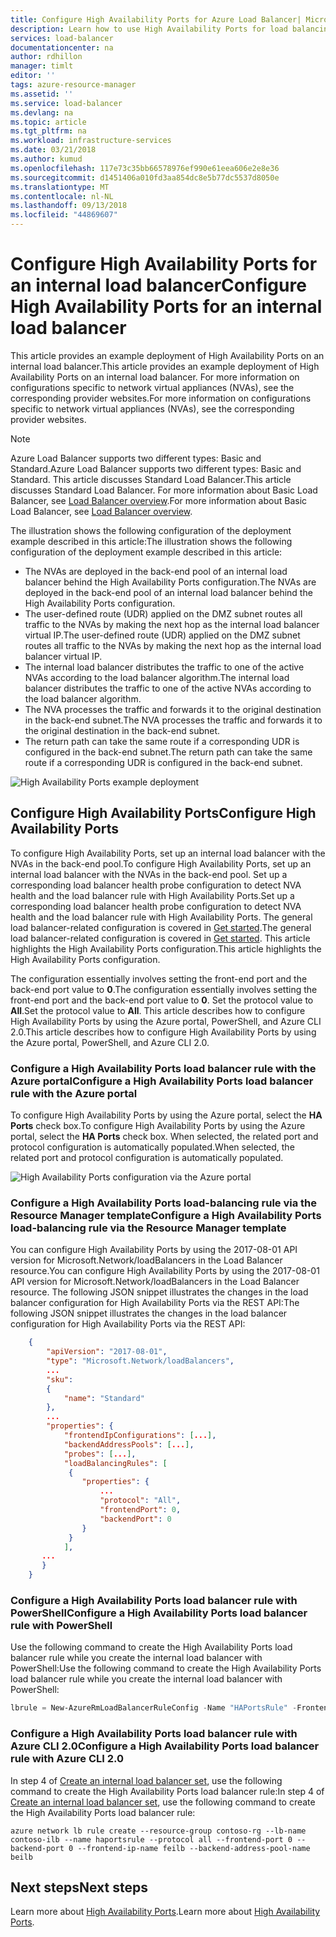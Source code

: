 ```yaml
---
title: Configure High Availability Ports for Azure Load Balancer| Microsoft Docs
description: Learn how to use High Availability Ports for load balancing internal traffic on all ports
services: load-balancer
documentationcenter: na
author: rdhillon
manager: timlt
editor: ''
tags: azure-resource-manager
ms.assetid: ''
ms.service: load-balancer
ms.devlang: na
ms.topic: article
ms.tgt_pltfrm: na
ms.workload: infrastructure-services
ms.date: 03/21/2018
ms.author: kumud
ms.openlocfilehash: 117e73c35bb66578976ef990e61eea606e2e8e36
ms.sourcegitcommit: d1451406a010fd3aa854dc8e5b77dc5537d8050e
ms.translationtype: MT
ms.contentlocale: nl-NL
ms.lasthandoff: 09/13/2018
ms.locfileid: "44869607"
---
```

# <a name="configure-high-availability-ports-for-an-internal-load-balancer"></a><span data-ttu-id="a9e68-103">Configure High Availability Ports for an internal load balancer</span><span class="sxs-lookup"><span data-stu-id="a9e68-103">Configure High Availability Ports for an internal load balancer</span></span>

<span data-ttu-id="a9e68-104">This article provides an example deployment of High Availability Ports on an internal load balancer.</span><span class="sxs-lookup"><span data-stu-id="a9e68-104">This article provides an example deployment of High Availability Ports on an internal load balancer.</span></span> <span data-ttu-id="a9e68-105">For more information on configurations specific to network virtual appliances (NVAs), see the corresponding provider websites.</span><span class="sxs-lookup"><span data-stu-id="a9e68-105">For more information on configurations specific to network virtual appliances (NVAs), see the corresponding provider websites.</span></span>

>[!NOTE]
><span data-ttu-id="a9e68-106">Azure Load Balancer supports two different types: Basic and Standard.</span><span class="sxs-lookup"><span data-stu-id="a9e68-106">Azure Load Balancer supports two different types: Basic and Standard.</span></span> <span data-ttu-id="a9e68-107">This article discusses Standard Load Balancer.</span><span class="sxs-lookup"><span data-stu-id="a9e68-107">This article discusses Standard Load Balancer.</span></span> <span data-ttu-id="a9e68-108">For more information about Basic Load Balancer, see [Load Balancer overview](load-balancer-overview.md).</span><span class="sxs-lookup"><span data-stu-id="a9e68-108">For more information about Basic Load Balancer, see [Load Balancer overview](load-balancer-overview.md).</span></span>

<span data-ttu-id="a9e68-109">The illustration shows the following configuration of the deployment example described in this article:</span><span class="sxs-lookup"><span data-stu-id="a9e68-109">The illustration shows the following configuration of the deployment example described in this article:</span></span>

- <span data-ttu-id="a9e68-110">The NVAs are deployed in the back-end pool of an internal load balancer behind the High Availability Ports configuration.</span><span class="sxs-lookup"><span data-stu-id="a9e68-110">The NVAs are deployed in the back-end pool of an internal load balancer behind the High Availability Ports configuration.</span></span> 
- <span data-ttu-id="a9e68-111">The user-defined route (UDR) applied on the DMZ subnet routes all traffic to the NVAs by making the next hop as the internal load balancer virtual IP.</span><span class="sxs-lookup"><span data-stu-id="a9e68-111">The user-defined route (UDR) applied on the DMZ subnet routes all traffic to the NVAs by making the next hop as the internal load balancer virtual IP.</span></span> 
- <span data-ttu-id="a9e68-112">The internal load balancer distributes the traffic to one of the active NVAs according to the load balancer algorithm.</span><span class="sxs-lookup"><span data-stu-id="a9e68-112">The internal load balancer distributes the traffic to one of the active NVAs according to the load balancer algorithm.</span></span>
- <span data-ttu-id="a9e68-113">The NVA processes the traffic and forwards it to the original destination in the back-end subnet.</span><span class="sxs-lookup"><span data-stu-id="a9e68-113">The NVA processes the traffic and forwards it to the original destination in the back-end subnet.</span></span>
- <span data-ttu-id="a9e68-114">The return path can take the same route if a corresponding UDR is configured in the back-end subnet.</span><span class="sxs-lookup"><span data-stu-id="a9e68-114">The return path can take the same route if a corresponding UDR is configured in the back-end subnet.</span></span> 

![High Availability Ports example deployment](./media/load-balancer-configure-ha-ports/haports.png)



## <a name="configure-high-availability-ports"></a><span data-ttu-id="a9e68-116">Configure High Availability Ports</span><span class="sxs-lookup"><span data-stu-id="a9e68-116">Configure High Availability Ports</span></span>

<span data-ttu-id="a9e68-117">To configure High Availability Ports, set up an internal load balancer with the NVAs in the back-end pool.</span><span class="sxs-lookup"><span data-stu-id="a9e68-117">To configure High Availability Ports, set up an internal load balancer with the NVAs in the back-end pool.</span></span> <span data-ttu-id="a9e68-118">Set up a corresponding load balancer health probe configuration to detect NVA health and the load balancer rule with High Availability Ports.</span><span class="sxs-lookup"><span data-stu-id="a9e68-118">Set up a corresponding load balancer health probe configuration to detect NVA health and the load balancer rule with High Availability Ports.</span></span> <span data-ttu-id="a9e68-119">The general load balancer-related configuration is covered in [Get started](load-balancer-get-started-ilb-arm-portal.md).</span><span class="sxs-lookup"><span data-stu-id="a9e68-119">The general load balancer-related configuration is covered in [Get started](load-balancer-get-started-ilb-arm-portal.md).</span></span> <span data-ttu-id="a9e68-120">This article highlights the High Availability Ports configuration.</span><span class="sxs-lookup"><span data-stu-id="a9e68-120">This article highlights the High Availability Ports configuration.</span></span>

<span data-ttu-id="a9e68-121">The configuration essentially involves setting the front-end port and the back-end port value to **0**.</span><span class="sxs-lookup"><span data-stu-id="a9e68-121">The configuration essentially involves setting the front-end port and the back-end port value to **0**.</span></span> <span data-ttu-id="a9e68-122">Set the protocol value to **All**.</span><span class="sxs-lookup"><span data-stu-id="a9e68-122">Set the protocol value to **All**.</span></span> <span data-ttu-id="a9e68-123">This article describes how to configure High Availability Ports by using the Azure portal, PowerShell, and Azure CLI 2.0.</span><span class="sxs-lookup"><span data-stu-id="a9e68-123">This article describes how to configure High Availability Ports by using the Azure portal, PowerShell, and Azure CLI 2.0.</span></span>

### <a name="configure-a-high-availability-ports-load-balancer-rule-with-the-azure-portal"></a><span data-ttu-id="a9e68-124">Configure a High Availability Ports load balancer rule with the Azure portal</span><span class="sxs-lookup"><span data-stu-id="a9e68-124">Configure a High Availability Ports load balancer rule with the Azure portal</span></span>

<span data-ttu-id="a9e68-125">To configure High Availability Ports by using the Azure portal, select the **HA Ports** check box.</span><span class="sxs-lookup"><span data-stu-id="a9e68-125">To configure High Availability Ports by using the Azure portal, select the **HA Ports** check box.</span></span> <span data-ttu-id="a9e68-126">When selected, the related port and protocol configuration is automatically populated.</span><span class="sxs-lookup"><span data-stu-id="a9e68-126">When selected, the related port and protocol configuration is automatically populated.</span></span> 

![High Availability Ports configuration via the Azure portal](./media/load-balancer-configure-ha-ports/haports-portal.png)


### <a name="configure-a-high-availability-ports-load-balancing-rule-via-the-resource-manager-template"></a><span data-ttu-id="a9e68-128">Configure a High Availability Ports load-balancing rule via the Resource Manager template</span><span class="sxs-lookup"><span data-stu-id="a9e68-128">Configure a High Availability Ports load-balancing rule via the Resource Manager template</span></span>

<span data-ttu-id="a9e68-129">You can configure High Availability Ports by using the 2017-08-01 API version for Microsoft.Network/loadBalancers in the Load Balancer resource.</span><span class="sxs-lookup"><span data-stu-id="a9e68-129">You can configure High Availability Ports by using the 2017-08-01 API version for Microsoft.Network/loadBalancers in the Load Balancer resource.</span></span> <span data-ttu-id="a9e68-130">The following JSON snippet illustrates the changes in the load balancer configuration for High Availability Ports via the REST API:</span><span class="sxs-lookup"><span data-stu-id="a9e68-130">The following JSON snippet illustrates the changes in the load balancer configuration for High Availability Ports via the REST API:</span></span>

```json
    {
        "apiVersion": "2017-08-01",
        "type": "Microsoft.Network/loadBalancers",
        ...
        "sku":
        {
            "name": "Standard"
        },
        ...
        "properties": {
            "frontendIpConfigurations": [...],
            "backendAddressPools": [...],
            "probes": [...],
            "loadBalancingRules": [
             {
                "properties": {
                    ...
                    "protocol": "All",
                    "frontendPort": 0,
                    "backendPort": 0
                }
             }
            ],
       ...
       }
    }
```

### <a name="configure-a-high-availability-ports-load-balancer-rule-with-powershell"></a><span data-ttu-id="a9e68-131">Configure a High Availability Ports load balancer rule with PowerShell</span><span class="sxs-lookup"><span data-stu-id="a9e68-131">Configure a High Availability Ports load balancer rule with PowerShell</span></span>

<span data-ttu-id="a9e68-132">Use the following command to create the High Availability Ports load balancer rule while you create the internal load balancer with PowerShell:</span><span class="sxs-lookup"><span data-stu-id="a9e68-132">Use the following command to create the High Availability Ports load balancer rule while you create the internal load balancer with PowerShell:</span></span>

```powershell
lbrule = New-AzureRmLoadBalancerRuleConfig -Name "HAPortsRule" -FrontendIpConfiguration $frontendIP -BackendAddressPool $beAddressPool -Probe $healthProbe -Protocol "All" -FrontendPort 0 -BackendPort 0
```

### <a name="configure-a-high-availability-ports-load-balancer-rule-with-azure-cli-20"></a><span data-ttu-id="a9e68-133">Configure a High Availability Ports load balancer rule with Azure CLI 2.0</span><span class="sxs-lookup"><span data-stu-id="a9e68-133">Configure a High Availability Ports load balancer rule with Azure CLI 2.0</span></span>

<span data-ttu-id="a9e68-134">In step 4 of [Create an internal load balancer set](load-balancer-get-started-ilb-arm-cli.md), use the following command to create the High Availability Ports load balancer rule:</span><span class="sxs-lookup"><span data-stu-id="a9e68-134">In step 4 of [Create an internal load balancer set](load-balancer-get-started-ilb-arm-cli.md), use the following command to create the High Availability Ports load balancer rule:</span></span>

```azurecli
azure network lb rule create --resource-group contoso-rg --lb-name contoso-ilb --name haportsrule --protocol all --frontend-port 0 --backend-port 0 --frontend-ip-name feilb --backend-address-pool-name beilb
```

## <a name="next-steps"></a><span data-ttu-id="a9e68-135">Next steps</span><span class="sxs-lookup"><span data-stu-id="a9e68-135">Next steps</span></span>

<span data-ttu-id="a9e68-136">Learn more about [High Availability Ports](load-balancer-ha-ports-overview.md).</span><span class="sxs-lookup"><span data-stu-id="a9e68-136">Learn more about [High Availability Ports](load-balancer-ha-ports-overview.md).</span></span>
